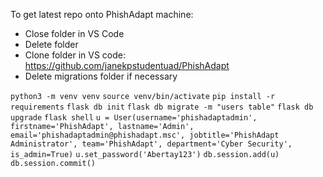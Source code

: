 To get latest repo onto PhishAdapt machine:
* Close folder in VS Code
* Delete folder
* Clone folder in VS code: https://github.com/janekpstudentuad/PhishAdapt
* Delete migrations folder if necessary

`python3 -m venv venv`
`source venv/bin/activate`
`pip install -r requirements`
`flask db init`
`flask db migrate -m "users table"`
`flask db upgrade`
`flask shell`
`u = User(username='phishadaptadmin', firstname='PhishAdapt', lastname='Admin', email='phishadaptadmin@phishadapt.msc', jobtitle='PhishAdapt Administrator', team='PhishAdapt', department='Cyber Security', is_admin=True)`
`u.set_password('Abertay123')`
`db.session.add(u)`
`db.session.commit()`